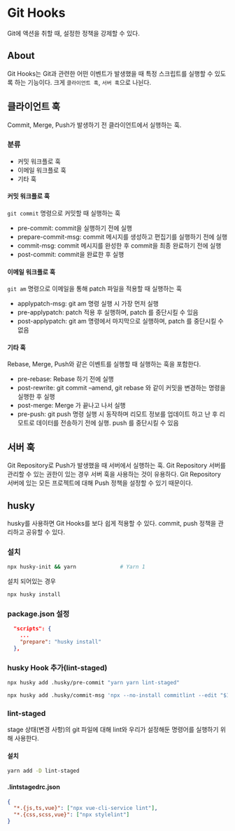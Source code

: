 # Git Hooks

Git에 액션을 취할 때, 설정한 정책을 강제할 수 있다.

## About

Git Hooks는 Git과 관련한 어떤 이벤트가 발생했을 때 특정 스크립트를 실행할 수 있도록 하는 기능이다.
크게 `클라이언트 훅`, `서버 훅`으로 나뉜다.

## 클라이언트 훅

Commit, Merge, Push가 발생하기 전 클라이언트에서 실행하는 훅.

### 분류

- 커밋 워크플로 훅
- 이메일 워크플로 훅
- 기타 훅

#### 커밋 워크플로 훅

`git commit` 명령으로 커밋할 때 실행하는 훅

- pre-commit: commit을 실행하기 전에 실행
- prepare-commit-msg: commit 메시지를 생성하고 편집기를 실행하기 전에 실행
- commit-msg: commit 메시지를 완성한 후 commit을 최종 완료하기 전에 실행
- post-commit: commit을 완료한 후 실행

#### 이메일 워크플로 훅

`git am` 명령으로 이메일을 통해 patch 파일을 적용할 때 실행하는 훅

- applypatch-msg: git am 명령 실행 시 가장 먼저 실행
- pre-applypatch: patch 적용 후 실행하며, patch 를 중단시킬 수 있음
- post-applypatch: git am 명령에서 마지막으로 실행하며, patch 를 중단시킬 수 없음

#### 기타 훅

Rebase, Merge, Push와 같은 이벤트를 실행할 때 실행하는 훅을 포함한다.

- pre-rebase: Rebase 하기 전에 실행
- post-rewrite: git commit –amend, git rebase 와 같이 커밋을 변경하는 명령을 실행한 후 실행
- post-merge: Merge 가 끝나고 나서 실행
- pre-push: git push 명령 실행 시 동작하며 리모트 정보를 업데이트 하고 난 후 리모트로 데이터를 전송하기 전에 실행. push 를 중단시킬 수 있음

## 서버 훅

Git Repository로 Push가 발생했을 때 서버에서 실행하는 훅.
Git Repository 서버를 관리할 수 있는 권한이 있는 경우 서버 훅을 사용하는 것이 유용하다.
Git Repository 서버에 있는 모든 프로젝트에 대해 Push 정책을 설정할 수 있기 때문이다.

## husky

husky를 사용하면 Git Hooks를 보다 쉽게 적용할 수 있다.
commit, push 정책을 관리하고 공유할 수 있다.

### 설치

```bash
npx husky-init && yarn              # Yarn 1
```

설치 되어있는 경우

```bash
npx husky install
```

### package.json 설정

```json
  "scripts": {
    ...
    "prepare": "husky install"
  },
```

### husky Hook 추가(lint-staged)

```bash
npx husky add .husky/pre-commit "yarn yarn lint-staged"
```

```bash
npx husky add .husky/commit-msg 'npx --no-install commitlint --edit "$1"'
```

### lint-staged

stage 상태(변경 사항)의 git 파일에 대해 lint와 우리가 설정해둔 명령어를 실행하기 위해 사용한다.

#### 설치

```bash
yarn add -D lint-staged
```

#### .lintstagedrc.json

```json
{
  "*.{js,ts,vue}": ["npx vue-cli-service lint"],
  "*.{css,scss,vue}": ["npx stylelint"]
}
```
